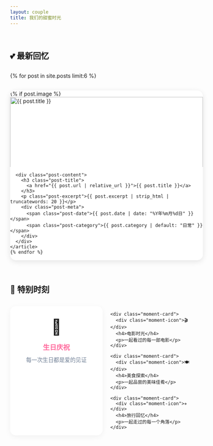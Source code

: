 ```yaml
---
layout: couple
title: 我们的甜蜜时光
---
```


<div class="recent-memories">
  <h2>💕 最新回忆</h2>
  
  <div class="posts-grid">
    {% for post in site.posts limit:6 %}
    <article class="post-card fade-in">
      <div class="post-image">
        {% if post.image %}
        <img src="{{ post.image }}" alt="{{ post.title }}">
        {% else %}
        <div class="default-image">
          <span class="heart-icon">❤️</span>
        </div>
        {% endif %}
      </div>
      
      <div class="post-content">
        <h3 class="post-title">
          <a href="{{ post.url | relative_url }}">{{ post.title }}</a>
        </h3>
        <p class="post-excerpt">{{ post.excerpt | strip_html | truncatewords: 20 }}</p>
        <div class="post-meta">
          <span class="post-date">{{ post.date | date: "%Y年%m月%d日" }}</span>
          <span class="post-category">{{ post.category | default: "日常" }}</span>
        </div>
      </div>
    </article>
    {% endfor %}
  </div>
</div>

<div class="special-moments">
  <h2>🌟 特别时刻</h2>
  
  <div class="moments-grid">
    <div class="moment-card">
      <div class="moment-icon">🎂</div>
      <h4>生日庆祝</h4>
      <p>每一次生日都是爱的见证</p>
    </div>
    
    <div class="moment-card">
      <div class="moment-icon">🎬</div>
      <h4>电影时光</h4>
      <p>一起看过的每一部电影</p>
    </div>
    
    <div class="moment-card">
      <div class="moment-icon">🍽️</div>
      <h4>美食探索</h4>
      <p>一起品尝的美味佳肴</p>
    </div>
    
    <div class="moment-card">
      <div class="moment-icon">✈️</div>
      <h4>旅行回忆</h4>
      <p>一起走过的每一个角落</p>
    </div>
  </div>
</div>

<style>
.recent-memories, .special-moments {
  margin: 60px 0;
}

.posts-grid {
  display: grid;
  grid-template-columns: repeat(auto-fit, minmax(350px, 1fr));
  gap: 30px;
  margin-top: 30px;
}

.post-card {
  background: white;
  border-radius: 15px;
  overflow: hidden;
  box-shadow: 0 4px 15px rgba(0,0,0,0.1);
  transition: all 0.3s ease;
}

.post-card:hover {
  transform: translateY(-5px);
  box-shadow: 0 8px 25px rgba(255, 107, 157, 0.2);
}

.post-image {
  height: 200px;
  overflow: hidden;
}

.post-image img {
  width: 100%;
  height: 100%;
  object-fit: cover;
  transition: transform 0.3s ease;
}

.post-card:hover .post-image img {
  transform: scale(1.1);
}

.default-image {
  height: 100%;
  background: linear-gradient(135deg, #ff6b9d, #c084fc);
  display: flex;
  align-items: center;
  justify-content: center;
}

.heart-icon {
  font-size: 3rem;
  animation: heartbeat 2s ease-in-out infinite;
}

.post-content {
  padding: 20px;
}

.post-title a {
  color: #ff6b9d;
  text-decoration: none;
  font-size: 1.2rem;
  font-weight: bold;
}

.post-title a:hover {
  color: #c084fc;
}

.post-excerpt {
  color: #718096;
  margin: 10px 0;
  line-height: 1.6;
}

.post-meta {
  display: flex;
  justify-content: space-between;
  align-items: center;
  font-size: 0.9rem;
  color: #a0aec0;
}

.moments-grid {
  display: grid;
  grid-template-columns: repeat(auto-fit, minmax(200px, 1fr));
  gap: 20px;
  margin-top: 30px;
}

.moment-card {
  background: white;
  padding: 30px 20px;
  border-radius: 15px;
  text-align: center;
  box-shadow: 0 4px 15px rgba(0,0,0,0.05);
  transition: all 0.3s ease;
}

.moment-card:hover {
  transform: translateY(-3px);
  box-shadow: 0 8px 25px rgba(255, 107, 157, 0.15);
}

.moment-icon {
  font-size: 2.5rem;
  margin-bottom: 15px;
}

.moment-card h4 {
  color: #ff6b9d;
  margin: 10px 0;
  font-size: 1.1rem;
}

.moment-card p {
  color: #718096;
  font-size: 0.9rem;
  margin: 0;
}

@keyframes heartbeat {
  0% { transform: scale(1); }
  50% { transform: scale(1.1); }
  100% { transform: scale(1); }
}

@media (max-width: 768px) {
  .posts-grid {
    grid-template-columns: 1fr;
  }
  
  .moments-grid {
    grid-template-columns: repeat(2, 1fr);
  }
}
</style>